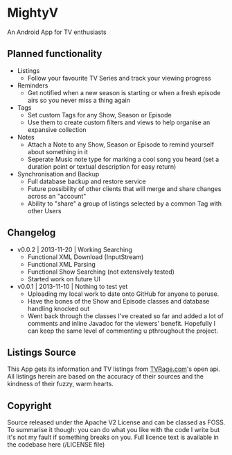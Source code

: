 MightyV
=======

An Android App for TV enthusiasts


Planned functionality
---------------------

- Listings
  - Follow your favourite TV Series and track your viewing progress
- Reminders
  - Get notified when a new season is starting or when a fresh episode airs so you never miss a thing again
- Tags
  - Set custom Tags for any Show, Season or Episode
  - Use them to create custom filters and views to help organise an expansive collection
- Notes
  - Attach a Note to any Show, Season or Episode to remind yourself about something in it
  - Seperate Music note type for marking a cool song you heard (set a duration point or textual description for easy return)
- Synchronisation and Backup
  - Full database backup and restore service
  - Future possibility of other clients that will merge and share changes across an "account"
  - Ability to "share" a group of listings selected by a common Tag with other Users


Changelog
---------

- v0.0.2  |  2013-11-20  |  Working Searching
  - Functional XML Download (InputStream)
  - Functional XML Parsing
  - Functional Show Searching (not extensively tested)
  - Started work on future UI
- v0.0.1  |  2013-11-10  |  Nothing to test yet
  - Uploading my local work to date onto GitHub for anyone to peruse.
  - Have the bones of the Show and Episode classes and database handling knocked out
  - Went back through the classes I've created so far and added a lot of comments and inline Javadoc for the viewers' benefit. Hopefully I can keep the same level of commenting u pthroughout the project.


Listings Source
---------------

This App gets its information and TV listings from [TVRage.com](http://services.tvrage.com/info.php?page=main)'s open api. All listings herein are based on the accuracy of their sources and the kindness of their fuzzy, warm hearts.


Copyright
---------

Source released under the Apache V2 License and can be classed as FOSS.
To summarise it though: you can do what you like with the code I write but it's not my fault if something breaks on you.
Full licence text is available in the codebase here (/LICENSE file)

